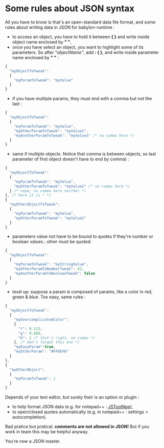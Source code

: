 # Some rules about JSON syntax

All you have to know is that's an open-standard data file format, and some rules about writing data in JSON for babylon-runtime :

  - to access an object, you have to hold it between __{ }__ and write inside object name enclosed by __" "__,
  - once you have select an object, you want to highlight some of its parameters. So after _"objectName"_, add __: { }__, and write inside parameter name enclosed by __" "__ :

```javascript
{
  "myObjectToTweak":
  {
    "myParamToTweak": "myValue"
  }
}
```
  - if you have multiple params, they must end with a comma but not the last :

```javascript
{
  "myObjectToTweak":
  {
    "myParamToTweak": "myValue",
    "myOtherParamToTweak": "myValue2",
    "myAnotherParamToTweak": "myValue3" /* no comma here */
  }
}
```
  - same if multiple objects. Notice that comma is between objects, so last parameter of first object doesn't have to end by comma) :

```javascript
{
  "myObjectToTweak":
  {
    "myParamToTweak": "myValue",
    "myOtherParamToTweak": "myValue2" /* no comma here */
  } /* nope, no comma here neither */
}, /* here it is ! */
{
  "myOtherObjectToTweak":
  {
    "myParamToTweak": "myValue",
    "myOtherParamToTweak": "myValue2"
  }
}
```
  - parameters value not have to be bound to quotes if they're number or boolean values ; other must be quoted:

```javascript
{
  "myObjectToTweak":
  {
    "myParamToTweak": "myStringValue",
    "myOtherParamToNumberTweak": 42,
    "myAnotherParamToBooleanTweak": false
  }
}
```
  - level up: suppose a param is composed of params, like a color in red, green & blue. Too easy, same rules :

```javascript
{
  "myObjectToTweak":
  {
    "myOvercomplicatedColor":
    {
      "r": 0.123,
      "g": 0.666,
      "b": 1 /* that's right, no comma */
    }, /* don't forget this one */
    "myEasyParam":true,
    "myOtherParam": "#FF8EF0"
  }
},
{
  "myOtherObject":
  {
    "myParamToTweak": 1
  }
}
```

Depends of your text editor, but surely their is an option or plugin : 

-   to help format JSON data (e.g. for notepad++ : [JSToolNpp](http://www.sunjw.us/jstoolnpp/)),
-   to open/closed quotes automatically (e.g. in notepad++ : settings > autocompletion).



Bad pratice but pratical: __comments are not allowed in JSON!__ But if you work in team this may be helpful anyway.



You're now a JSON master.